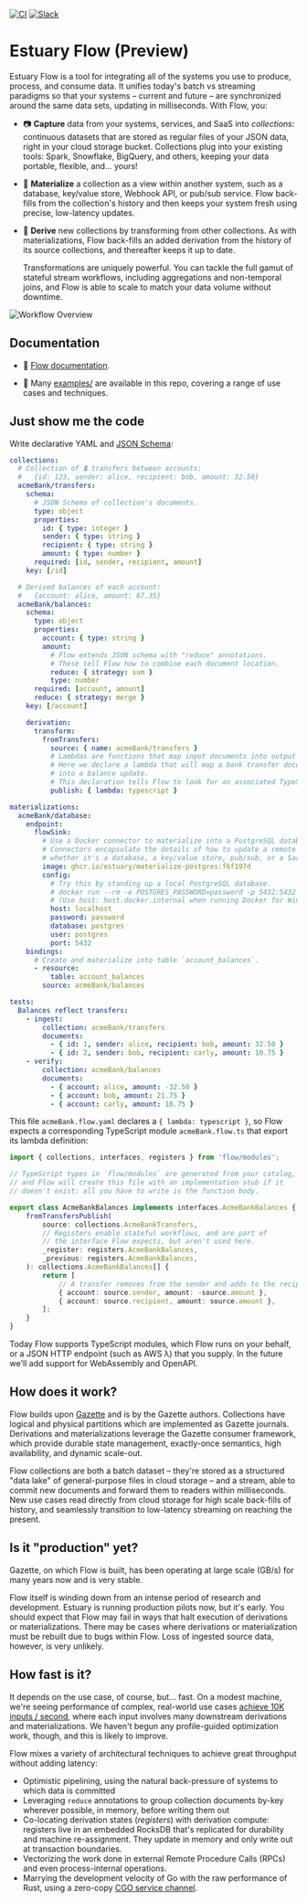 [![CI](https://github.com/estuary/flow/workflows/CI/badge.svg)](https://github.com/estuary/flow/actions)
[![Slack](https://img.shields.io/badge/slack-@gazette/dev-yellow.svg?logo=slack)](https://join.slack.com/t/gazette-dev/shared_invite/enQtNjQxMzgyNTEzNzk1LTU0ZjZlZmY5ODdkOTEzZDQzZWU5OTk3ZTgyNjY1ZDE1M2U1ZTViMWQxMThiMjU1N2MwOTlhMmVjYjEzMjEwMGQ)

# Estuary Flow (Preview)

Estuary Flow is a tool for integrating all of the systems you use to produce, process, and consume data.
It unifies today's batch vs streaming paradigms
so that your systems
– current and future –
are synchronized around the same data sets, updating in milliseconds.
With Flow, you:

-   📷 **Capture** data from your systems, services, and SaaS into _collections_:
    continuous datasets that are stored as regular files of your JSON data,
    right in your cloud storage bucket.
    Collections plug into your existing tools:
    Spark, Snowflake, BigQuery, and others, keeping your data portable, flexible, and... yours!

-   🎯 **Materialize** a collection as a view within another system,
    such as a database, key/value store, Webhook API, or pub/sub service.
    Flow back-fills from the collection's history
    and then keeps your system fresh using precise, low-latency updates.

-   🌊 **Derive** new collections by transforming from other collections.
    As with materializations, Flow back-fills an added derivation from the history
    of its source collections, and thereafter keeps it up to date.

    Transformations are uniquely powerful.
    You can tackle the full gamut of stateful stream workflows,
    including aggregations and non-temporal joins,
    and Flow is able to scale to match your data volume without downtime.

![Workflow Overview](https://github.com/estuary/flow/blob/master/images/estuaryOverview.png?raw=true)

## Documentation

-   📖 [Flow documentation](https://docs.estuary.dev/).

-   🧐 Many [examples/](examples/) are available in this repo, covering a range of use cases and techniques.

## Just show me the code

Write declarative YAML and [JSON Schema](https://json-schema.org/):

```YAML
collections:
  # Collection of 💲 transfers between accounts:
  #   {id: 123, sender: alice, recipient: bob, amount: 32.50}
  acmeBank/transfers:
    schema:
      # JSON Schema of collection's documents.
      type: object
      properties:
        id: { type: integer }
        sender: { type: string }
        recipient: { type: string }
        amount: { type: number }
      required: [id, sender, recipient, amount]
    key: [/id]

  # Derived balances of each account:
  #   {account: alice, amount: 67.35}
  acmeBank/balances:
    schema:
      type: object
      properties:
        account: { type: string }
        amount:
          # Flow extends JSON schema with "reduce" annotations.
          # These tell Flow how to combine each document location.
          reduce: { strategy: sum }
          type: number
      required: [account, amount]
      reduce: { strategy: merge }
    key: [/account]

    derivation:
      transform:
        fromTransfers:
          source: { name: acmeBank/transfers }
          # Lambdas are functions that map input documents into output documents.
          # Here we declare a lambda that will map a bank transfer document
          # into a balance update.
          # This declaration tells Flow to look for an associated TypeScript module.
          publish: { lambda: typescript }

materializations:
  acmeBank/database:
    endpoint:
      flowSink:
        # Use a Docker connector to materialize into a PostgreSQL database.
        # Connectors encapsulate the details of how to update a remote system,
        # whether it's a database, a key/value store, pub/sub, or a SaaS API.
        image: ghcr.io/estuary/materialize-postgres:f6f197d
        config:
          # Try this by standing up a local PostgreSQL database.
          # docker run --rm -e POSTGRES_PASSWORD=password -p 5432:5432 postgres -c log_statement=all
          # (Use host: host.docker.internal when running Docker for Windows/Mac).
          host: localhost
          password: password
          database: postgres
          user: postgres
          port: 5432
    bindings:
      # Create and materialize into table `account_balances`.
      - resource:
          table: account_balances
        source: acmeBank/balances

tests:
  Balances reflect transfers:
    - ingest:
        collection: acmeBank/transfers
        documents:
          - { id: 1, sender: alice, recipient: bob, amount: 32.50 }
          - { id: 2, sender: bob, recipient: carly, amount: 10.75 }
    - verify:
        collection: acmeBank/balances
        documents:
          - { account: alice, amount: -32.50 }
          - { account: bob, amount: 21.75 }
          - { account: carly, amount: 10.75 }
```

This file `acmeBank.flow.yaml` declares a `{ lambda: typescript }`, so Flow expects a
corresponding TypeScript module `acmeBank.flow.ts` that export its lambda definition:

```TypeScript
import { collections, interfaces, registers } from 'flow/modules';

// TypeScript types in `flow/modules` are generated from your catalog,
// and Flow will create this file with an implementation stub if it
// doesn't exist: all you have to write is the function body.

export class AcmeBankBalances implements interfaces.AcmeBankBalances {
    fromTransfersPublish(
        source: collections.AcmeBankTransfers,
        // Registers enable stateful workflows, and are part of
        // the interface Flow expects, but aren't used here.
        _register: registers.AcmeBankBalances,
        _previous: registers.AcmeBankBalances,
    ): collections.AcmeBankBalances[] {
        return [
            // A transfer removes from the sender and adds to the recipient.
            { account: source.sender, amount: -source.amount },
            { account: source.recipient, amount: source.amount },
        ];
    }
}
```

Today Flow supports TypeScript modules, which Flow runs on your behalf,
or a JSON HTTP endpoint (such as AWS λ) that you supply.
In the future we'll add support for WebAssembly and OpenAPI.

## How does it work?

Flow builds upon [Gazette](https://gazette.dev) and is by the Gazette authors.
Collections have logical and physical partitions
which are implemented as Gazette journals.
Derivations and materializations leverage the Gazette consumer framework,
which provide durable state management, exactly-once semantics,
high availability, and dynamic scale-out.

Flow collections are both a batch dataset –
they're stored as a structured "data lake" of general-purpose files in cloud storage –
and a stream, able to commit new documents and forward them to readers within milliseconds.
New use cases read directly from cloud storage for high scale back-fills of history,
and seamlessly transition to low-latency streaming on reaching the present.

## Is it "production" yet?

Gazette, on which Flow is built, has been operating at large scale (GB/s)
for many years now and is very stable.

Flow itself is winding down from an intense period of research and development.
Estuary is running production pilots now, but it's early. You should expect that Flow
may fail in ways that halt execution of derivations or materializations. There may
be cases where derivations or materialization must be rebuilt due to bugs within Flow.
Loss of ingested source data, however, is very unlikely.

## How fast is it?

It depends on the use case, of course, but... fast. On a modest machine,
we're seeing performance of complex, real-world use cases
[achieve 10K inputs / second](https://github.com/estuary/flow/tree/docs-examples/examples/segment#extras-2-turn-up-the-heat),
where each input involves many downstream derivations and materializations.
We haven't begun any profile-guided optimization work, though, and this is likely to improve.

Flow mixes a variety of architectural techniques to achieve great throughput without adding latency:

-   Optimistic pipelining, using the natural back-pressure of systems to which data is committed
-   Leveraging `reduce` annotations to group collection documents by-key wherever possible,
    in memory, before writing them out
-   Co-locating derivation states (_registers_) with derivation compute:
    registers live in an embedded RocksDB that's replicated for durability and machine re-assignment.
    They update in memory and only write out at transaction boundaries.
-   Vectorizing the work done in external Remote Procedure Calls (RPCs) and even process-internal operations.
-   Marrying the development velocity of Go with the raw performance of Rust, using a zero-copy
    [CGO service channel](https://github.com/estuary/flow/commit/0fc0ff83fc5c58e01a09a053419f811d4460776e).
